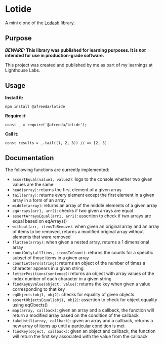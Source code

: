 # Lotide

A mini clone of the [Lodash](https://lodash.com) library.

## Purpose

**_BEWARE:_ This library was published for learning purposes. It is _not_ intended for use in production-grade software.**

This project was created and published by me as part of my learnings at Lighthouse Labs. 

## Usage

**Install it:**

`npm install @afreeda/lotide`

**Require it:**

`const _ = require('@afreeda/lotide');`

**Call it:**

`const results = _.tail([1, 2, 3]) // => [2, 3]`

## Documentation

The following functions are currently implemented:

* `assertEqual(value1, value2)`: logs to the console whether two given values are the same
* `head(array)`: returns the first element of a given array
* `tail(array)`: returns every element except the first element in a given array in a form of an array
* `middle(array)`: returns an array of the middle elements of a given array
* `eqArrays(arr1, arr2)`: checks if two given arrays are equal
* `assertArraysEqual(arr1, arr2)`: assertion to check if two arrays are equal based on eqArrays()
* `without(arr, itemsToRemove)`: when given an original array and an array of items to be removed, returns a modified original array without elements that were removed
* `flatten(array)`: when given a nested array, returns a 1 dimensional array
* `countOnly(allItems, itemsToCount)`: returns the counts for a specific subset of those items in a given array
* `countLetters(string)`: returns an object of the number of times a character appears in a given string
* `letterPositions(sentence)`: returns an object with array values of the index number of each character in a given string
* `findKeyByValue(object, value)`: returns the key when given a value corresponding to that key
* `eqObjects(obj1, obj2)`: checks for equality of given objects
* `assertObjectsEqual(obj1, obj2)`: assertion to check for object equality using eqObects()
* `map(array, callback)`: given an array and a callback, the function will return a modified array based on the condition of the callback
* `takeUntil(array, callback)`: given an array and a callback, returns a new array of items up until a particular condition is met
* `findKey(object, callback)`: given an object and callback, the function will return the first key associated with the value from the callback
